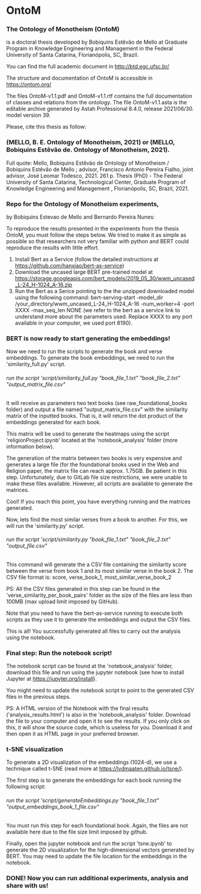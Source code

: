 # OntoM

### The Ontology of Monotheism (OntoM) 
is a doctoral thesis developed by Bobiquins Estêvão de Mello at Graduate Program in Knowledge Engineering and Management in the Federal University of Santa Catarina, Florianópolis, SC, Brazil. 

You can find the full academic document in http://btd.egc.ufsc.br/

The structure and documentation of OntoM is accessible in https://ontom.org/

The files OntoM-v1.1.pdf and OntoM-v1.1.rtf contains the full documentation of classes and relations from the ontology.
The file OntoM-v1.1.asta is the editable archive generated by Astah Professional 8.4.0, release 2021/06/30. model version 39.

Please, cite this thesis as follow: 
### (MELLO, B. E. Ontology of Monotheism, 2021) or (MELLO, Bobiquins Estêvão de. Ontology of Monotheism, 2021).

Full quote:
Mello, Bobiquins Estêvão de
Ontology of Monotheism / Bobiquins Estêvão de Mello ;
advisor, Francisco Antonio Pereira Fialho,
joint advisor, José Leomar Todesco, 2021.
261 p.
Thesis (PhD) - The Federal University of Santa Catarina, Technological Center, Graduate Program of Knowledge Engineering and Management , Florianópolis, SC, Brazil, 2021.


### Repo for the Ontology of Monotheism experiments,
by Bobiquins Estevao de Mello and Bernardo Pereira Nunes:

To reproduce the results presented in the experiments from the thesis OntoM, you must follow the steps below. We tried to make it as simple as possible so that researchers not very familiar with python and BERT could reproduce the results with little effort.

1. Install Bert as a Service (follow the detailed instructions at https://github.com/hanxiao/bert-as-service)
2. Download the uncased large BERT pre-trained model at https://storage.googleapis.com/bert_models/2019_05_30/wwm_uncased_L-24_H-1024_A-16.zip
3. Run the Bert as a Serice pointing to the the unzipped downloaded model using the following command: bert-serving-start -model_dir /your_directory/wwm_uncased_L-24_H-1024_A-16 -num_worker=4 -port XXXX -max_seq_len NONE (we refer to the bert as a service link to understand more about the parameters used. Replace XXXX to any port available in your computer, we used port 8190).

### BERT is now ready to start generating the embeddings!

Now we need to run the scripts to generate the book and verse embeddings. To generate the book embeddings, we need to run the 'similarity_full.py' script.

###### run the script 'script/similarity_full.py "book_file_1.txt" "book_file_2.txt" "output_matrix_file.csv"

It will receive as parameters two text books (see raw_foundational_books folder) and output a file named "output_matrix_file.csv" with the similarity matrix of the inputted books. That is, it will return the dot product of the embeddings generated for each book. 

This matrix will be used to generate the heatmaps using the script 'religionProject.ipynb' located at the 'notebook_analysis' folder (more information below).

The generation of the matrix between two books is very expensive and generates a large file (for the foundational books used in the Web and Religion paper, the matrix file can reach approx. 1.75GB. Be patient in this step. Unfortunately, due to GitLab file size restrictions, we were unable to make these files available. However, all scripts are available to generate the matrices.

Cool! If you reach this point, you have everything running and the matrices generated.

Now, lets find the most similar verses from a book to another. For this, we will run the 'similarity.py' script.

###### run the script 'script/similarity.py "book_file_1.txt" "book_file_2.txt" "output_file.csv"

This command will generate the a CSV file containing the similarity score between the verse from book 1 and its most similar verse in the book 2. The CSV file format is: score, verse_book_1, most_similar_verse_book_2

PS: All the CSV files generated in this step can be found in the 'verse_similarity_per_book_pairs' folder as the size of the files are less than 100MB (max upload limit imposed by GitHub).

Note that you need to have the bert-as-service running to execute both scripts as they use it to generate the embeddings and output the CSV files.

This is all! You successfully generated all files to carry out the analysis using the notebook.

### Final step: Run the notebook script!

The notebook script can be found at the 'notebook_analysis' folder, download this file and run using the jupyter notebook (see how to install Jupyter at https://jupyter.org/install).

You might need to update the notebook script to point to the generated CSV files in the previous steps.

PS: A HTML version of the Notebook with the final results ('analysis_results.html') is also in the 'notebook_analysis' folder. Download the file to your computer and open it to see the results. If you only click on this, it will show the source code, which is useless for you. Download it and then open it as HTML page in your preferred browser.

### t-SNE visualization

To generate a 2D visualization of the embeddings (1024-d), we use a technique called t-SNE (read more at https://lvdmaaten.github.io/tsne/).

The first step is to generate the embeddings for each book running the following script:

###### run the script 'script/generateEmbeddings.py "book_file_1.txt" "output_embeddings_book_1_file.csv"

You must run this step for each foundational book. Again, the files are not available here due to the file size limit imposed by github. 

Finally, open the jupyter notebook and run the script 'tsne.ipynb' to generate the 2D visualization for the high-dimensional vectors generated by BERT. You may need to update the file location for the embeddings in the notebook.

### DONE! Now you can run additional experiments, analysis and share with us!
